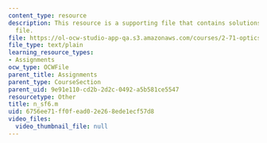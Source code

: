 ```yaml
---
content_type: resource
description: This resource is a supporting file that contains solutions for the assignment
  file.
file: https://ol-ocw-studio-app-qa.s3.amazonaws.com/courses/2-71-optics-spring-2009/6756ee71ff0fead02e268ede1ecf57d8_n_sf6.m
file_type: text/plain
learning_resource_types:
- Assignments
ocw_type: OCWFile
parent_title: Assignments
parent_type: CourseSection
parent_uid: 9e91e110-cd2b-2d2c-0492-a5b581ce5547
resourcetype: Other
title: n_sf6.m
uid: 6756ee71-ff0f-ead0-2e26-8ede1ecf57d8
video_files:
  video_thumbnail_file: null
---
```

